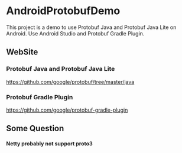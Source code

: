 # AndroidProtobufDemo
This project is a demo to use Protobuf Java and Protobuf Java Lite on Android.
Use Android Studio and Protobuf Gradle Plugin.  

## WebSite
### Protobuf Java and Protobuf Java Lite
https://github.com/google/protobuf/tree/master/java
### Protobuf Gradle Plugin
https://github.com/google/protobuf-gradle-plugin  

## Some Question
#### Netty probably not support proto3
